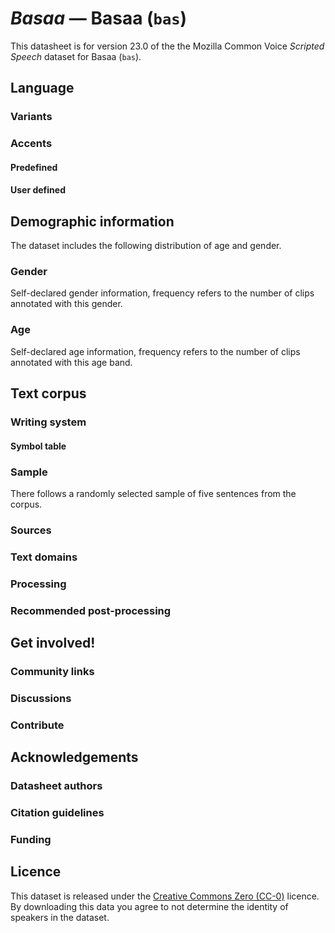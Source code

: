 # *Basaa* &mdash; Basaa (`bas`)

This datasheet is for version 23.0 of the the Mozilla Common Voice *Scripted Speech* dataset 
for Basaa (`bas`).

## Language

<!-- {{LANGUAGE_DESCRIPTION}} -->
<!-- Provide a brief (1-2 paragraph) description of your language -->

### Variants 

<!-- {{VARIANT_DESCRIPTION}} -->
<!-- Describe the variants (MCV variants) of your language -->

### Accents

<!-- {{ACCENT_DESCRIPTION}} -->

#### Predefined

<!-- {{PREDEFINED_ACCENT_DESCRIPTION}} -->

<!-- {{PREDEFINED_ACCENT_TABLE}} -->

#### User defined

<!-- {{USER_DEFINED_ACCENT_DESCRPIPTION}} -->

<!-- {{USER_DEFINED_ACCENT_TABLE}} -->

## Demographic information
<!-- You can get a lot of the information in this section from https://analyzer.cv-toolbox.web.tr/browse -->
The dataset includes the following distribution of age and gender.

### Gender

Self-declared gender information, frequency refers to the number of clips annotated with this gender.

<!-- {{GENDER_TABLE}} -->
<!-- 
| Gender | Frequency |
|--------|-----------|
| male, masculine | ? |
| undeclared | ? |
| female, feminine | ? |
-->
### Age

Self-declared age information, frequency refers to the number of clips annotated with this age band.

<!-- {{AGE_TABLE}} -->
<!-- 
| Age band | Frequency |
|----------|-----------|
| teens | ? |
| twenties | ? |
| thirties | ? |
| fourties | ? |
| fifties | ? |
   ...if other age ranges are present in your data, add rows...
-->

## Text corpus

<!-- {{TEXT_CORPUS_DESCRIPTION}} -->
<!-- An overview of the text corpus, with information such as average length (in characters and words) of validated sentences. -->

### Writing system

<!-- {{WRITING_SYSTEM_DESCRIPTION}} -->
<!-- A description of the writing system (or writing systems) used in the text corpus -->

#### Symbol table

<!-- {{ALPHABET_TABLE}} -->
<!-- If the writing system is alphabetic, you can include the valid alphabet here -->

### Sample

There follows a randomly selected sample of five sentences from the corpus.

<!-- {{SENTENCES_SAMPLE}} -->

### Sources

<!-- {{SOURCES_LIST}} -->
<!-- A list of sentence sources, can be curated to the top-N -->

### Text domains

<!-- {{TEXT_DOMAIN_DESCRIPTION}} -->
<!-- What text domains are represented in the corpus? -->

### Processing

<!-- {{PROCESSING_DESCRIPTION}} -->
<!-- How has the text data been processed -->

### Recommended post-processing

<!-- {{RECOMMENDED_POSTPROCESSING_DESCRIPTION}} -->
<!-- What should people do before they use the data, for example Unicode normalisation -->

## Get involved!

### Community links

<!-- {{COMMUNITY_LINKS_LIST}} -->
<!-- Links to community chats / fora -->

### Discussions

<!-- {{DISCUSSION_LINKS_LIST}} -->
<!-- Any links to discussions, for example on Discourse or other fora or blogs can be included here -->

### Contribute

<!-- {{CONTRIBUTE_LINKS_LIST}} -->
<!-- Here you can include links for how to contribute to the dataset -->

## Acknowledgements

### Datasheet authors

<!-- {{DATASHEET_AUTHORS_LIST}} -->
<!-- A list in the format of: Your Name <email@email.com> -->

### Citation guidelines

<!-- {{CITATION_DESCRIPTION}} -->
<!-- If you published a paper and would like people to cite it, you can include the BiBTeX here -->

### Funding

<!-- {{FUNDING_DESCRIPTION}} -->
<!-- If you received any funding, you can include the acknowledgement here -->

## Licence

This dataset is released under the [Creative Commons Zero (CC-0)](https://creativecommons.org/public-domain/cc0/) licence. By downloading this data
you agree to not determine the identity of speakers in the dataset.

